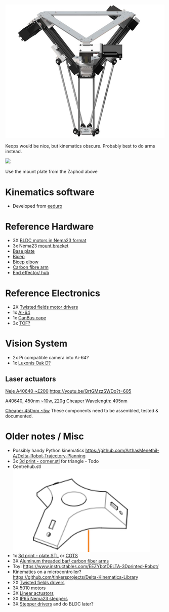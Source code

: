 
![](https://raw.githubusercontent.com/samuk/Sawppy_Rover/e5f680594240ed2d8a4927f3c0a8c97fe7f28924/modifications/Ag/photos/delta.png)

Keops would be nice, but kinematics obscure. Probably best to do arms instead.

![](https://raw.githubusercontent.com/Scottapotamas/zaphod-bot/master/docs/imgs/delta-render.jpg)

Use the mount plate from the Zaphod above

# Kinematics software 

- Developed from [eeduro](https://github.com/eeduro/delta)
  
# Reference Hardware
- 3X [BLDC motors in Nema23 format](https://odriverobotics.com/shop/odrive-custom-motor-d5065)
- 3x Nema23 [mount bracket](https://www.amazon.co.uk/STEPPERONLINE-Bracket-Precision-Alloy-Planetary/dp/B07SRXNSDC)
- [Base plate](https://github.com/Scottapotamas/zaphod-bot/blob/master/mechanical/design/manf_outputs/machining_proto/base_plate_light.STEP)
- [Bicep](https://github.com/Scottapotamas/zaphod-bot/blob/master/mechanical/design/manf_outputs/machining_proto/bicep2.STEP)
- [Bicep elbow](https://github.com/Scottapotamas/zaphod-bot/blob/master/mechanical/design/manf_outputs/machining_proto/bicep_elbow.STEP)
- [Carbon fibre arm](https://www.aliexpress.com/item/32952287433.html)
- [End effector/ hub](https://github.com/Scottapotamas/zaphod-bot/blob/master/mechanical/design/manf_outputs/printed_proto/proto_3/effector_3.STEP)

# Reference Electronics

- 2X [Twisted fields motor drivers](https://github.com/Twisted-Fields/rp2040-motor-controller#rp2040-motor-controller)
- 1x [AI-64](https://www.beagleboard.org/boards/beaglebone-ai-64)
- 1x [CanBus cape](https://www.beyondlogic.org/adding-can-to-the-beaglebone-black/) 
- 3x [TOF?](https://www.aliexpress.com/item/32958364902.html)

# Vision System
- 2x Pi compatible camera into Ai-64?
- 1x [Luxonis Oak D?](https://shop.luxonis.com/products/1098obcenclosure)


## Laser actuators

[Neje A40640 ~£200](https://neje.shop/products/40w-laser-module-laser-head-for-cnc-laser-cutter-engraver-woodworking-machine)
https://youtu.be/QrtGMzzSWDo?t=605

[A40640, 450nm ~10w, 220g](https://www.aliexpress.com/item/4001287562336.html)
[Cheaper Wavelength: 405nm](https://www.aliexpress.com/item/4000781652185.html)

[Cheaper 450nm ~5w](https://www.aliexpress.com/item/1005003640254307.html)
These components need to be assembled, tested & documented.


# Older notes / Misc

- Possibly handy Python kinematics https://github.com/ArthasMenethil-A/Delta-Robot-Trajectory-Planning
- 3x [3d print - corner.stl](https://openbuilds.com/builds/m3delta.1022/) for triangle - Todo
- Centrehub.stl ![](https://github.com/samuk/Sawppy_Rover/blob/main/modifications/Ag/centre.png?raw=true)
- 1x [3d print - plate.STL](https://www.thingiverse.com/thing:1249297/files) or [COTS](https://www.aliexpress.com/item/32707713574.html)
- 3X [Aluminum threaded bar/ carbon fiber arms](https://www.tunmaker.tn/2018/06/19/delta-robot-project/) 
- Toy: https://www.instructables.com/EEZYbotDELTA-3Dprinted-Robot/
- Kinematics on a microcontroller? https://github.com/tinkersprojects/Delta-Kinematics-Library
- 2X [Twisted fields drivers](https://github.com/jkirsons/stealth-controller)
- 3X [5010 motors](https://www.aliexpress.com/item/32517972556.html)
- 3X [Linear actuators](https://www.aliexpress.com/item/32838215862.html)
- 3X [IP65 Nema23 steppers](https://www.omc-stepperonline.com/waterproof-stepper-motor/p-series-ip65-waterproof-nema-24-closed-loop-stepper-motor-3nm-424-92oz-in-with-encoder-1000ppr-4000cpr.html) 
- 3X [Stepper drivers](https://www.aliexpress.com/item/32714985325.html)
and do BLDC later?
